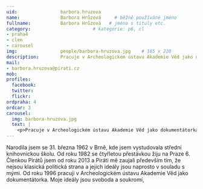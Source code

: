 ```yaml
---
uid:                barbora.hruzova
name:               Barbora Hrůzová  	# běžně používáné jméno
fullname: 			Barbora Hrůzová   # jméno s tituly etc.
category:                       # kategorie: p6, cl
- praha4
- clen
- carousel
img: 		        people/barbora-hruzova.jpg    # 165 x 220
description:        Pracuje v Archeologickém ústavu Akademie Věd jako dokumentátorka. Moje ideály jsou svoboda a soukromí, přátelství a tolerance. # kratký popis, max 160 znaků. # kratký popis, max 160 znaků
mail:
- barbora.hruzova@pirati.cz
mob: 				
profiles:
  facebook: 
  twitter: 
  flickr: 
ordpraha: 4
ordcar: 3
carousel:
  img: barbora-hruzova.jpg
  text: |
    <p>Pracuje v Archeologickém ústavu Akademie Věd jako dokumentátorka. Moje ideály jsou svoboda a soukromí, přátelství a tolerance. # kratký popis, max 160 znaků.</p>
---
```

Narodila jsem se 31. března 1962 v Brně, kde jsem vystudovala střední knihovnickou školu. Od roku 1982 se čtyřletou přestávkou žiju na Praze 6. Členkou Pirátů jsem od roku 2013 a Piráti mě zaujali především tím, že nejsou klasická politická strana a jejich ideály jsou naprosto v souladu s mými. Od roku 1996 pracuji v Archeologickém ústavu Akademie Věd jako dokumentátorka. Moje ideály jsou svoboda a soukromí, 